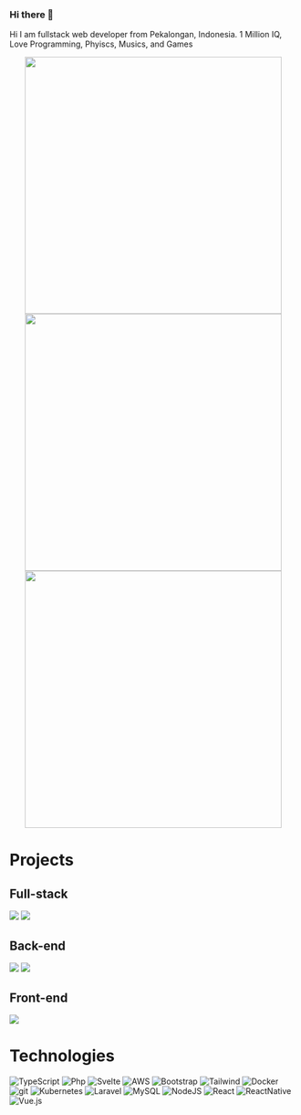 ### Hi there 👋

Hi I am fullstack web developer from Pekalongan, Indonesia.
1 Million IQ, Love Programming, Phyiscs, Musics, and Games

<p align="center">
	<img width="450em" src="https://github-readme-stats.vercel.app/api?username=axmad386&show_icons=true&include_all_commits=true&count_private=true&hide_border=true&theme=dark" />
	<img width="450em" src="https://github-readme-streak-stats.herokuapp.com/?user=axmad386&include_all_commits=true&hide_border=true&theme=dark"/>
	<img width="450em" src="https://github-readme-stats.vercel.app/api/top-langs/?username=axmad386&layout=compact&custom_title=Most used languages by LOCs&langs_count=10&include_all_commits=true&hide_progress=true&hide_border=true&theme=dark&hide=">
<img width="450em"/>
  
# Projects

## Full-stack
[![](https://github-readme-stats.vercel.app/api/pin/?username=kodepandai&repo=lunox&hide_border=true&theme=dark)](https://github.com/kodepandai/lunox)
[![](https://github-readme-stats.vercel.app/api/pin/?username=kodepandai&repo=lunox-framework&hide_border=true&theme=dark)](https://github.com/kodepandai/lunox-framework)

## Back-end
[![](https://github-readme-stats.vercel.app/api/pin/?username=kodepandai&repo=laravel-rajaongkir&hide_border=true&theme=dark)](https://github.com/kodepandai/laravel-rajaongkir)
[![](https://github-readme-stats.vercel.app/api/pin/?username=kodepandai&repo=napim&hide_border=true&theme=dark)](https://github.com/kodepandai/napim)

## Front-end
[![](https://github-readme-stats.vercel.app/api/pin/?username=kodepandai&repo=colorful-quran&hide_border=true&theme=dark)](https://github.com/kodepandai/colorful-quran)

# Technologies
![TypeScript](https://img.shields.io/badge/typescript-%234287f5.svg?style=for-the-badge&logo=typescript&logoColor=white)
![Php](https://img.shields.io/badge/php-%233e5487.svg?style=for-the-badge&logo=php)
![Svelte](https://img.shields.io/badge/svelte-%2320232a.svg?style=for-the-badge&logo=svelte&logoColor=red)
![AWS](https://img.shields.io/badge/AWS-%23FF9900.svg?style=for-the-badge&logo=amazon-aws&logoColor=white)
![Bootstrap](https://img.shields.io/badge/bootstrap-%23563D7C.svg?style=for-the-badge&logo=bootstrap&logoColor=white)
![Tailwind](https://img.shields.io/badge/tailwindcss-%2320232a.svg?style=for-the-badge&logo=tailwindcss&logoColor=blue)
![Docker](https://img.shields.io/badge/docker-%230db7ed.svg?style=for-the-badge&logo=docker&logoColor=white)
![git](https://img.shields.io/badge/Git-F05032?style=for-the-badge&logo=git&logoColor=white)
![Kubernetes](https://img.shields.io/badge/kubernetes-%23326ce5.svg?style=for-the-badge&logo=kubernetes&logoColor=white)
![Laravel](https://img.shields.io/badge/laravel-%23FF2D20.svg?style=for-the-badge&logo=laravel&logoColor=white)
![MySQL](https://img.shields.io/badge/mysql-%2300f.svg?style=for-the-badge&logo=mysql&logoColor=white)
![NodeJS](https://img.shields.io/badge/node.js-6DA55F?style=for-the-badge&logo=node.js&logoColor=white)
![React](https://img.shields.io/badge/react-%2320232a.svg?style=for-the-badge&logo=react&logoColor=%2361DAFB)
![ReactNative](https://img.shields.io/badge/reactnative-%2320232a.svg?style=for-the-badge&logo=react&logoColor=%2361DAFB)
![Vue.js](https://img.shields.io/badge/vuejs-%2335495e.svg?style=for-the-badge&logo=vuedotjs&logoColor=%234FC08D)
